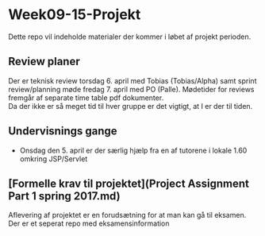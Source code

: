 # Week09-15-Projekt	
Dette repo vil indeholde materialer der kommer i løbet af projekt perioden.

## Review planer
Der er teknisk review torsdag 6. april med Tobias (Tobias/Alpha) samt sprint review/planning møde fredag 7. april med PO (Palle).
Mødetider for reviews fremgår af separate time table pdf dokumenter.   
Da der ikke er så meget tid til hver gruppe er det vigtigt, at I er der til tiden.

## Undervisnings gange
- Onsdag den 5. april er der særlig hjælp fra en af tutorene i lokale 1.60 omkring JSP/Servlet

## [Formelle krav til projektet](Project Assignment Part 1 spring 2017.md)
Aflevering af projektet er en forudsætning for at man kan gå til eksamen. Der er et seperat repo med eksamensinformation
